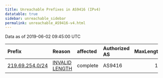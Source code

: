 ```yaml
---
title: Unreachable Prefixes in AS9416 (IPv4)
datatable: true
sidebar: unreachable_sidebar
permalink: unreachable_AS9416-v4.html
---
```


Data as of 2019-06-02 09:45:00 UTC


<div class="datatable-begin"></div>

| Prefix                                                   | Reason                                                                                                   | affected   | Authorized AS   |   MaxLength | Anchor                                       |   unreachable /24s |
|:---------------------------------------------------------|:---------------------------------------------------------------------------------------------------------|:-----------|:----------------|------------:|:---------------------------------------------|-------------------:|
| [219.69.254.0/24](https://stat.ripe.net/219.69.254.0/24) | [INVALID LENGTH](https://rpki-validator.ripe.net/announcement-preview?asn=AS9416&prefix=219.69.254.0/24) | complete   | AS9416          |          14 | [APNIC](unreachable_APNIC_RPKI_Root-v4.html) |                  1 |

<div class="datatable-end"></div>